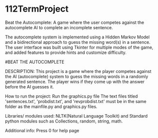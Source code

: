 # 112TermProject

Beat the Autocomplete: A game where the user competes against the autocomplete AI to complete an incomplete sentence.

The autocomplete system is implemented using a Hidden Markov Model and a bidirectional approach to guess the missing word(s) in a sentence. The user interface was built using Tkinter for multiple modes of the game, and added features to provide hints and customize difficulty.

#BEAT THE AUTOCOMPLETE

DESCRIPTION:
This project is a game where the player competes against the AI 
(autocomplete) system to guess the missing words in a randomly 
generated sentence. The player wins if they come up with the 
answer before the AI guesses it.


How to run the project:
Run the graphics.py file 
The text files titled 'sentences.txt', 'probdist.txt', and 'revprobdist.txt' must be in the same folder
as the mainfile.py and graphics.py files.

Libraries/ modules used:
NLTK(Natural Language Toolkit) and Standard python modules such as Collections, random, string, math.


Additional info:
Press 0 for help page

